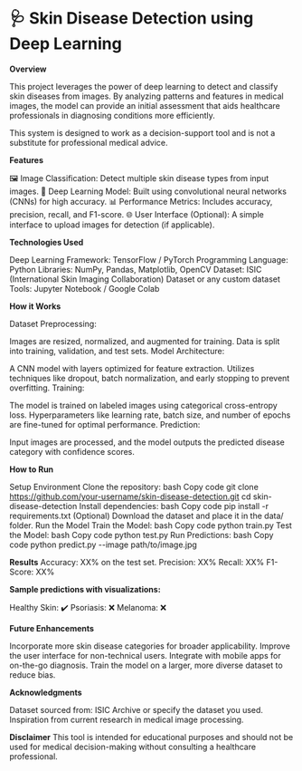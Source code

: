 # 🩺 Skin Disease Detection using Deep Learning

**Overview**

This project leverages the power of deep learning to detect and classify skin diseases from images. By analyzing patterns and features in medical images, the model can provide an initial assessment that aids healthcare professionals in diagnosing conditions more efficiently.

This system is designed to work as a decision-support tool and is not a substitute for professional medical advice.

**Features**

🖼️ Image Classification: Detect multiple skin disease types from input images.
🧠 Deep Learning Model: Built using convolutional neural networks (CNNs) for high accuracy.
📊 Performance Metrics: Includes accuracy, precision, recall, and F1-score.
🌐 User Interface (Optional): A simple interface to upload images for detection (if applicable).

**Technologies Used**

Deep Learning Framework: TensorFlow / PyTorch
Programming Language: Python
Libraries: NumPy, Pandas, Matplotlib, OpenCV
Dataset: ISIC (International Skin Imaging Collaboration) Dataset or any custom dataset
Tools: Jupyter Notebook / Google Colab

**How it Works**

Dataset Preprocessing:

Images are resized, normalized, and augmented for training.
Data is split into training, validation, and test sets.
Model Architecture:

A CNN model with layers optimized for feature extraction.
Utilizes techniques like dropout, batch normalization, and early stopping to prevent overfitting.
Training:

The model is trained on labeled images using categorical cross-entropy loss.
Hyperparameters like learning rate, batch size, and number of epochs are fine-tuned for optimal performance.
Prediction:

Input images are processed, and the model outputs the predicted disease category with confidence scores.

**How to Run**

Setup Environment
Clone the repository:
bash
Copy code
git clone https://github.com/your-username/skin-disease-detection.git
cd skin-disease-detection
Install dependencies:
bash
Copy code
pip install -r requirements.txt
(Optional) Download the dataset and place it in the data/ folder.
Run the Model
Train the Model:
bash
Copy code
python train.py
Test the Model:
bash
Copy code
python test.py
Run Predictions:
bash
Copy code
python predict.py --image path/to/image.jpg

**Results**
Accuracy: XX% on the test set.
Precision: XX%
Recall: XX%
F1-Score: XX%

**Sample predictions with visualizations:**

Healthy Skin: ✔️
Psoriasis: ❌
Melanoma: ❌

**Future Enhancements**

Incorporate more skin disease categories for broader applicability.
Improve the user interface for non-technical users.
Integrate with mobile apps for on-the-go diagnosis.
Train the model on a larger, more diverse dataset to reduce bias.

**Acknowledgments**

Dataset sourced from: ISIC Archive or specify the dataset you used.
Inspiration from current research in medical image processing.

**Disclaimer**
This tool is intended for educational purposes and should not be used for medical decision-making without consulting a healthcare professional.










